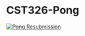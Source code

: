 # CST326-Pong

[![Pong Resubmission](https://img.youtube.com/vi/CYRDDXkvw4k&feature=youtu.be/0.jpg)](https://www.youtube.com/watch?v=CYRDDXkvw4k&feature=youtu.be)
